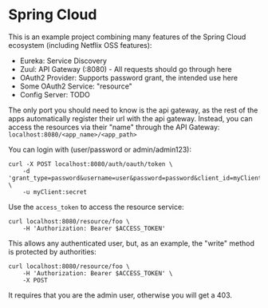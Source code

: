 # Spring Cloud

This is an example project combining many features of the Spring Cloud ecosystem (including Netflix OSS features):

* Eureka: Service Discovery
* Zuul: API Gateway (:8080) - All requests should go through here
* OAuth2 Provider: Supports password grant, the intended use here
* Some OAuth2 Service: "resource"
* Config Server: TODO

The only port you should need to know is the api gateway, as the rest of the apps automatically register their url with the api gateway. Instead, you can access the resources via their "name" through the API Gateway:  `localhost:8080/<app_name>/<app_path>`

You can login with (user/password or admin/admin123):

    curl -X POST localhost:8080/auth/oauth/token \
        -d 'grant_type=password&username=user&password=password&client_id=myClient' \
        -u myClient:secret

Use the `access_token` to access the resource service:

    curl localhost:8080/resource/foo \
        -H 'Authorization: Bearer $ACCESS_TOKEN'

This allows any authenticated user, but, as an example, the "write" method is protected by authorities:

    curl localhost:8080/resource/foo \
        -H 'Authorization: Bearer $ACCESS_TOKEN' \
        -X POST

It requires that you are the admin user, otherwise you will get a 403.